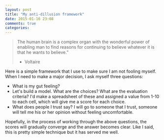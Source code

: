```yaml
---
layout: post
title: "My anti-dillusion framework"
date: 2015-01-16 23:08
comments: true
categories: 
---
```


> The human brain is a complex organ with the wonderful power of enabling man to find reasons for continuing to believe whatever it is that he wants to believe.”
> - Voltaire

Here is a simple framework that I use to make sure I am not fooling myself. When I need to make a major decision, I ask myself three questions: 

- What is my gut feeling? 
- Let's build a model. What are the choices? What are the evaluation criteria? I'd make a spreadsheet of these and assigned a value from 1-10 to each cell, which will give me a score for each choice.
- What does people I trust say? I will go to someone that I trust, someone will tell me his or her opinion without feeling uncomfortable. 

Hopefully, in the process of working through the above questions, the scores will gradually converge and the answer becomes clear. Like I said, this is pretty simple technique but it has served me well. 
